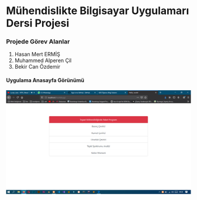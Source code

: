 # Mühendislikte Bilgisayar Uygulamarı Dersi Projesi

### Projede Görev Alanlar

1. Hasan Mert ERMİŞ
2. Muhammed Alperen Çil
3. Bekir Can Özdemir

#### Uygulama Anasayfa Görünümü
![Uygulama Anasayfa SS](https://github.com/Hasanmert32/insaatuygulama/blob/master/resimler/anasayfa.png "index.php görünüm")
